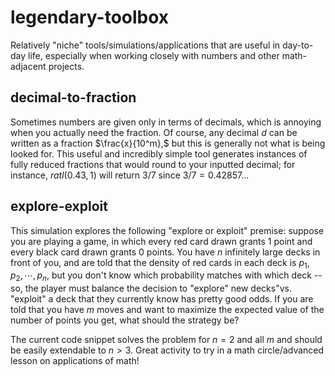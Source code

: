 # legendary-toolbox
Relatively "niche" tools/simulations/applications that are useful in day-to-day life, especially when working closely with numbers and other math-adjacent projects.

## decimal-to-fraction
Sometimes numbers are given only in terms of decimals, which is annoying when you actually need the fraction. Of course, any decimal $d$ can be written as a fraction $\frac{x}{10^m},$ but this is generally not what is being looked for. This useful and incredibly simple tool generates instances of fully reduced fractions that would round to your inputted decimal; for instance, $ratl(0.43, 1)$ will return $3/7$ since $3/7 = 0.42857...$ 

## explore-exploit
This simulation explores the following "explore or exploit" premise: suppose you are playing a game, in which every red card drawn grants $1$ point and every black card drawn grants $0$ points. You have $n$ infinitely large decks in front of you, and are told that the density of red cards in each deck is $p_1, p_2, \cdots, p_n,$ but you don't know which probability matches with which deck -- so, the player must balance the decision to "explore" new decks"vs. "exploit" a deck that they currently know has pretty good odds. If you are told that you have $m$ moves and want to maximize the expected value of the number of points you get, what should the strategy be?

The current code snippet solves the problem for $n = 2$ and all $m$ and should be easily extendable to $n > 3.$ Great activity to try in a math circle/advanced lesson on applications of math!
